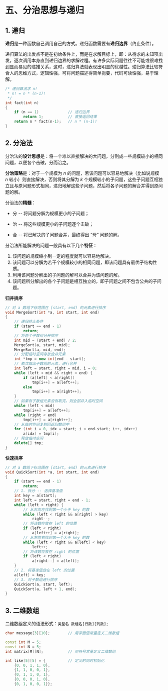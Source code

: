 # 五、分治思想与递归

## 1. 递归

**递归**是一种函数自己调用自己的方式。递归函数需要有**递归边界**（终止条件）。

递归算法的出发点不是在初始条件上，而是在求解目标上，即：从待求的未知项出发，逐次调用本身直到递归边界的求解过程。有许多实际问题往往不可能或很难找到显而易见的递推关系，这时，递归算法就表现出明显的优越性。递归算法比较符合人的思维方式，逻辑性强，可将问题描述得简单扼要，代码可读性强，易于理解。

```cpp
/* 递归算法求 n!
 * n! = n * (n-1)!
 */
int fact(int n)
{
    if (n == 1)				// 递归边界
        return 1;			// 直接返回结果
    return n * fact(n-1);	// n * (n-1)!
}
```

## 2. 分治法

分治法的**设计思想**是：将一个难以直接解决的大问题，分割成一些规模较小的相同问题，以便各个击破，分而治之。

**分治策略**是：对于一个规模为 $n$ 的问题，若该问题可以容易地解决（比如说规模 $n$ 较小）则直接解决，否则将其分解为 $k$ 个规模较小的子问题，这些子问题互相独立且与原问题形式相同，递归地解这些子问题，然后将各子问题的解合并得到原问题的解。

分治法的**精髓**：

- 分 -- 将问题分解为规模更小的子问题；

- 治 -- 将这些规模更小的子问题逐个击破；

- 合 -- 将已解决的子问题合并，最终得出 “母” 问题的解。

分治法所能解决的问题一般具有以下几个**特征**：

1. 该问题的规模缩小到一定的程度就可以容易地解决。
2. 该问题可以分解为若干个规模较小的相同问题，即该问题具有最优子结构性质。
3. 利用该问题分解出的子问题的解可以合并为该问题的解。
4. 该问题所分解出的各个子问题是相互独立的，即子问题之间不包含公共的子问题。

**归并排序**

```cpp
// 对 a 数组下标范围在 [start, end) 的元素进行排序
void MergeSort(int *a, int start, int end)
{
    // 递归终止条件
    if (start == end - 1)
        return;
    // 将两个子数组分开排序
    int mid = (start + end) / 2;
    MergeSort(a, start, mid);
    MergeSort(a, mid, end);
    // 分配临时空间存放合并元素
    int *tmp = new int[end - start];
    // 依次取出子数组的元素，进行合并
    int left = start, right = mid, i = 0;
    while (left < mid && right < end) {
        if (a[left] < a[right])
            tmp[i++] = a[left++];
        else
            tmp[i++] = a[right++];
    }
    // 如果有子数组元素没有取完，则全部并入临时空间
    while (left < mid)
        tmp[i++] = a[left++];
    while (right < end)
        tmp[i++] = a[right++];
    // 从临时空间复制回返回数组中
    for (int i = 0, idx = start; i < end-start; i++, idx++)
        a[idx] = tmp[i];
    // 释放临时空间
    delete[] tmp;
}
```

**快速排序**

```cpp
// 对 a 数组下标范围在 [start, end) 的元素进行排序
void QuickSort(int *a, int start, int end)
{
    if (start == end - 1)
        return;
    // 1. 拆分 -- 选择基准值
    int key = a[start];
    int left = start, right = end - 1;
    while (left < right) {
        // 从右向左找到第一个小于 key 的数
        while (left < right && a[right] > key)
            right--;
        // 将该数存放在 left 的位置
        if (left < right) 
            a[left++] = a[right];
       	// 从左向右找到第一个大于 key 的数
        while (left < right && a[left] < key)
            left++;
        // 将该数存放在 right 的位置
        if (left < right)
            a[right--] = a[left];
    }
    // 2. 将基准值放在 left 的位置
    a[left] = key;
    // 3. 对子数组进行排序
    QuickSort(a, start, left);
    QuickSort(a, left + 1, end);
}
```

## 3. 二维数组

二维数组定义的语法形式：`类型名 数组名[行数][列数];`

```cpp
char message[3][10];		// 用字面值常量定义二维数组

const int M = 5;
const int N = 5;
int matrix[M][N];			// 用符号常量定义二维数组

int like[5][5] = {			// 定义的同时初始化
    {0, 0, 1, 1, 0},
    {1, 1, 0, 0, 1},
    {0, 1, 1, 0, 1},
    {0, 0, 0, 1, 0},
    {0, 1, 0, 0, 1}};
```